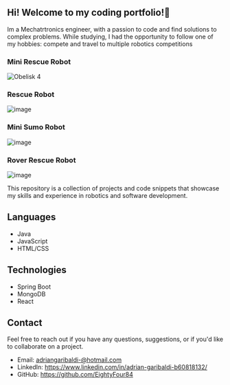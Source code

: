 <h2>Hi! Welcome to my coding portfolio!🚀 </h2>

Im a Mechatrtronics engineer, with a passion to code and find solutions to complex problems. While studying, I had the opportunity to follow one of my hobbies: compete and travel to multiple robotics competitions

<h3>Mini Rescue Robot</h3>

 ![Obelisk 4](https://github.com/EightyFour84/agarProjects/assets/30914135/04492fda-12db-4216-ae2a-3823bc93a4f1)
 
<h3>Rescue Robot</h3>

![image](https://github.com/EightyFour84/agarProjects/assets/30914135/ce295e4a-4c61-45be-b8d7-923d0b281790)

<h3>Mini Sumo Robot</h3>

![image](https://github.com/EightyFour84/agarProjects/assets/30914135/2cb5f877-fdaf-47f8-99cd-7e29aabf50bb)

<h3>Rover Rescue Robot</h3>

![image](https://github.com/EightyFour84/agarProjects/assets/30914135/8f90944b-212f-4f6e-acf0-9c89ad6a2a54)



This repository is a collection of projects and code snippets that showcase my skills and experience in robotics and software development.

## Languages

- Java
- JavaScript
- HTML/CSS

## Technologies

- Spring Boot
- MongoDB
- React

## Contact
Feel free to reach out if you have any questions, suggestions, or if you'd like to collaborate on a project.

- Email: adriangaribaldi-@hotmail.com
- LinkedIn: https://www.linkedin.com/in/adrian-garibaldi-b60818132/
- GitHub: https://github.com/EightyFour84
